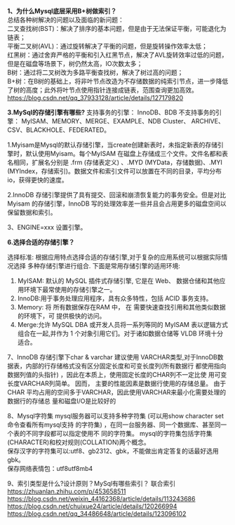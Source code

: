 **1、为什么Mysql底层采用B+树做索引？**  
总结各种树解决的问题以及面临的新问题：  
二叉查找树(BST)：解决了排序的基本问题，但是由于无法保证平衡，可能退化为链表；  
平衡二叉树(AVL)：通过旋转解决了平衡的问题，但是旋转操作效率太低；  
红黑树：通过舍弃严格的平衡和引入红黑节点，解决了AVL旋转效率过低的问题，但是在磁盘等场景下，树仍然太高，IO次数太多；  
B树：通过将二叉树改为多路平衡查找树，解决了树过高的问题；  
B+树：在B树的基础上，将非叶节点改造为不存储数据的纯索引节点，进一步降低了树的高度；此外将叶节点使用指针连接成链表，范围查询更加高效。    
https://blog.csdn.net/qq_37933128/article/details/127179820  

**3.MySql的存储引擎有哪些?**
支持事务的引擎： InnoDB、BDB
不支持事务的引擎： MyISAM、MEMORY、MERGE、EXAMPLE、NDB Cluster、 ARCHIVE、CSV、BLACKHOLE、FEDERATED。

1.Myisam是Mysql的默认存储引擎，当create创建新表时，未指定新表的存储引擎时，默认使用Myisam。每个MyISAM 在磁盘上存储成三个文件。文件名都和表名相同，扩展名分别是 .frm (存储表定义) 、.MYD (MYData，存储数据)、.MYI (MYIndex，存储索引)。数据文件和索引文件可以放置在不同的目录，平均分布io，获得更快的速度。

2.InnoDB 存储引擎提供了具有提交、回滚和崩溃恢复能力的事务安全。但是对比 Myisam 的存储引擎，InnoDB 写的处理效率差一些并且会占用更多的磁盘空间以保留数据和索引。

3、ENGINE=xxx 设置引擎。

**6.选择合适的存储引擎？**

选择标准: 根据应用特点选择合适的存储引擎,对于复杂的应用系统可以根据实际情况选择 多种存储引擎进行组合. 下面是常用存储引擎的适用环境:

1. MyISAM: 默认的 MySQL 插件式存储引擎, 它是在 Web、 数据仓储和其他应用环境下最常使用的存储引擎之一。
2. InnoDB:用于事务处理应用程序，具有众多特性，包括 ACID 事务支持。
3. Memory: 将 所有数据保存在RAM 中， 在 需要快速查找引用和其他类似数据的环境下，可 提供极快的访问。
4. Merge:允许 MySQL DBA 或开发人员将一系列等同的 MyISAM 表以逻辑方式组合在一起,并作为 1 个对象引用它们。对于诸如数据仓储等 VLDB 环境十分适合。


7、InnoDB 存储引擎下char & varchar
建议使用 VARCHAR类型,对于InnoDB数据表，内部的行存储格式没有区分固定长度和可变长度列(所有数据行 都使用指向数据列值的头指针) ，因此在本质上，使用固定长度的CHAR列不一定比使 用可变长度VARCHAR列简单。 因而， 主要的性能因素是数据行使用的存储总量。 由于 CHAR 平均占用的空间多于VARCHAR，因此使用VARCHAR来最小化需要处理的数据行的存储总 量和磁盘I/O是比较好的

8、Mysql字符集
mysql服务器可以支持多种字符集 (可以用show character set命令查看所有mysql支持 的字符集) ，在同一台服务器、同一个数据库、甚至同一个表的不同字段都可以指定使用不 同的字符集。 
mysql的字符集包括字符集(CHARACTER)和校对规则(COLLATION)两个概念。  
保存汉字的字符集可以:utf8、gb2312、gbk，不能做出肯定答复的话最好选用 gbk。  
保存网络表情包：utf8utf8mb4  

9、索引类型是什么?设计原则？MySql有哪些索引？
联合索引
https://zhuanlan.zhihu.com/p/453658511
https://blog.csdn.net/weixin_44162368/article/details/113243686
https://blog.csdn.net/chuixue24/article/details/120266994
https://blog.csdn.net/qq_34486648/article/details/123096102